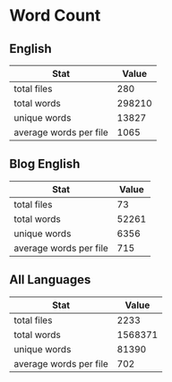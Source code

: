 # Word Count

## English

Stat | Value
---- | -----
total files | 280
total words | 298210
unique words | 13827
average words per file | 1065

## Blog English

Stat | Value
---- | -----
total files | 73
total words | 52261
unique words | 6356
average words per file | 715

## All Languages

Stat | Value
---- | -----
total files | 2233
total words | 1568371
unique words | 81390
average words per file | 702
